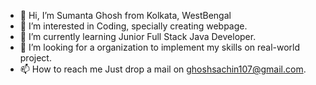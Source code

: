 - 👋 Hi, I’m Sumanta Ghosh from Kolkata, WestBengal
- 👀 I’m interested in Coding, specially creating webpage.
- 🌱 I’m currently learning Junior Full Stack Java Developer.
- 💞️ I’m looking for a organization to implement my skills on real-world project.
- 📫 How to reach me Just drop a mail on ghoshsachin107@gmail.com.

<!---
sumanta-301/sumanta-301 is a ✨ special ✨ repository because its `README.md` (this file) appears on your GitHub profile.
You can click the Preview link to take a look at your changes.
--->
